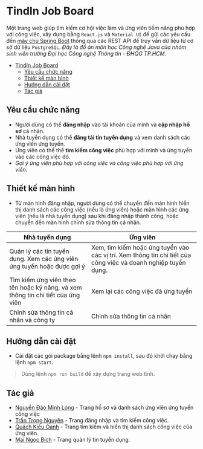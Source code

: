 # TindIn Job Board

Một trang web giúp tìm kiếm cơ hội việc làm và ứng viên tiềm năng phù hợp với công việc, xây dựng bằng `React.js` và `Material UI` để gửi các yêu cầu đến [máy chủ Spring Boot](https://github.com/minhlong149/tindin-server) thông qua các REST API để truy vấn dữ liệu từ cơ sở dữ liệu `PostgreSQL`. *Đây là đồ án môn học Công nghệ Java của nhóm sinh viên trường Đại học Công nghệ Thông tin - ĐHQG TP.HCM.*

- [TindIn Job Board](#tindin-job-board)
  - [Yêu cầu chức năng](#yêu-cầu-chức-năng)
  - [Thiết kế màn hình](#thiết-kế-màn-hình)
  - [Hướng dẫn cài đặt](#hướng-dẫn-cài-đặt)
  - [Tác giả](#tác-giả)

## Yêu cầu chức năng

- Người dùng có thể **đăng nhập** vào tài khoản của mình và **cập nhập hồ sơ** cá nhân.
- Nhà tuyển dụng có thể **đăng tải tin tuyển dụng** và xem danh sách các ứng viên ứng tuyển.
- Ứng viên có thể thể **tìm kiếm công việc** phù hợp với mình và ứng tuyển vào các công việc đó.
- *Gợi ý ứng viên phù hợp với công việc và công việc phù hợp với ứng viên.*

## Thiết kế màn hình

- Từ màn hình đăng nhập, người dùng có thể chuyển đến màn hình hiển thị danh sách các công việc (nếu là ứng viên) hoặc màn hình các ứng viên (nếu là nhà tuyển dụng) sau khi đăng nhập thành công, hoặc chuyển đến màn hình chỉnh sửa thông tin cá nhân.

| Nhà tuyển dụng | Ứng viên |
|----------------|----------|
| Quản lý các tin tuyển dụng. Xem các ứng viên ứng tuyển hoặc được gợi ý | Xem, tìm kiếm hoặc ứng tuyển vào các vị trí. Xem thông tin chi tiết của công việc và doanh nghiệp tuyển dụng.
| Tìm kiếm ứng viên theo tên hoặc kỹ năng, và xem thông tin chi tiết của ứng viên | Xem lại các công việc đã ứng tuyển |
| Chỉnh sửa thông tin cá nhân và công ty | Chỉnh sửa thông tin cá nhân |

## Hướng dẫn cài đặt

- Cài đặt các gói package bằng lệnh `npm install`, sau đó khởi chạy bằng lệnh `npm start`.

> Dùng lệnh `npm run build` để xây dựng trang web tĩnh.

## Tác giả

- [Nguyễn Đào Minh Long](https://github.com/minhlong149) - Trang hồ sơ và danh sách ứng viên ứng tuyển công việc
- [Trần Trọng Nguyên](https://github.com/Norman-Tran) - Trang đăng nhập và tìm kiếm công việc.
- [Quách Kiều Oanh](https://github.com/Qanh195) - Trang tìm kiếm và hiển thị danh sách công việc của ứng viên
- [Mai Ngọc Bích](https://github.com/bichmn) - Trang quản lý tin tuyển dụng.
